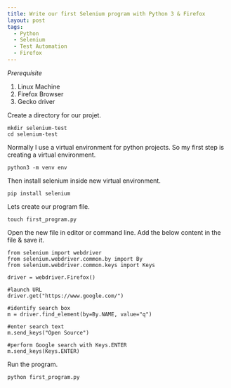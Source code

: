 ```yaml
---
title: Write our first Selenium program with Python 3 & Firefox
layout: post
tags:
  - Python
  - Selenium
  - Test Automation
  - Firefox
---
```


*Prerequisite*

1. Linux Machine
2. Firefox Browser
3. Gecko driver

Create a directory for our projet.

    mkdir selenium-test
    cd selenium-test

Normally I use a virtual environment for python projects. So my first step is creating a virtual environment.

    python3 -m venv env

Then install selenium inside new virtual environment.

    pip install selenium

Lets create our program file.
    
    touch first_program.py

Open the new file in editor or command line. Add the below content in the file & save it.

    from selenium import webdriver
    from selenium.webdriver.common.by import By
    from selenium.webdriver.common.keys import Keys
     
    driver = webdriver.Firefox()

    #launch URL
    driver.get("https://www.google.com/")

    #identify search box
    m = driver.find_element(by=By.NAME, value="q")

    #enter search text
    m.send_keys("Open Source")

    #perform Google search with Keys.ENTER
    m.send_keys(Keys.ENTER)

Run the program.

    python first_program.py
